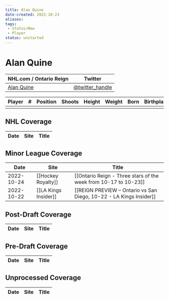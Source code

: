 ```yaml
---
title: Alan Quine
date-created: 2022-10-23
aliases: 
tags:
 - Status/New
 - Player
status: unstarted
---
```


# Alan Quine

| NHL.com / Ontario Reign | Twitter                                 |
| ----------------------- | --------------------------------------- |
| [Alan Quine]()           | [@twitter_handle](https://twitter.com/) | 

| Player | \#  | Position | Shoots | Height | Weight | Born | Birthplace | Draft |
| ------ | --- | -------- | ------ | ------ | ------ | ---- | ---------- | ----- |
|        |     |          |        |        |        |      |            |       |



## NHL  Coverage
| Date | Site | Title |
| ---- | ---- | ----- |



## Minor League Coverage
| Date | Site | Title |
| ---- | ---- | ----- |
| 2022-10-24 | [[Hockey Royalty]] | [[Ontario Reign - Three stars of the week from 10-17 to 10-23]]                                                                                                |
| 2022-10-22 | [[LA Kings Insider]] | [[REIGN PREVIEW – Ontario vs San Diego, 10-22 - LA Kings Insider]]                                                                                |



## Post-Draft Coverage
| Date | Site | Title |
| ---- | ---- | ----- |



## Pre-Draft Coverage
| Date | Site | Title |
| ---- | ---- | ----- |


## Unprocessed Coverage
| Date | Site | Title |
| ---- | ---- | ----- |
